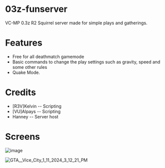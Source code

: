 # 03z-funserver

VC-MP 0.3z R2 Squirrel server made for simple plays and gatherings.

# Features
* Free for all deathmatch gamemode 
* Basic commands to change the play settings such as gravity, speed and some other rules 
* Quake Mode.

# Credits
* [R3V]Kelvin -- Scripting
* [VU]Alpays -- Scripting
* Hanney -- Server host
# Screens

![image](https://github.com/Alpays/03z-funserver/assets/73616321/7185b016-98f4-4496-b5e1-7f4d584b42ae)

![GTA__Vice_City_1_11_2024_3_12_21_PM](https://github.com/Alpays/03z-funserver/assets/73616321/2c5d8bf5-de25-4d87-b721-a3ec84ca8c3b)
